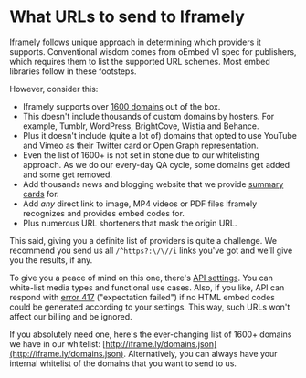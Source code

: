 # What URLs to send to Iframely

Iframely follows unique approach in determining which providers it supports. Conventional wisdom comes from oEmbed v1 spec for publishers, which requires them to list the supported URL schemes. Most embed libraries follow in these footsteps.

However, consider this:

 - Iframely supports over [1600 domains](https://iframely.com/domains) out of the box.
 - This doesn't include thousands of custom domains by hosters. For example, Tumblr, WordPress, BrightCove, Wistia and Behance.
 - Plus it doesn't include (quite a lot of) domains that opted to use YouTube and Vimeo as their Twitter card or Open Graph representation.
 - Even the list of 1600+ is not set in stone due to our whitelisting approach. As we do our every-day QA cycle, some domains get added and some get removed.
 - Add thousands news and blogging website that we provide [summary cards](https://iframely.com/docs/widgets) for.
 - Add *any* direct link to image, MP4 videos or PDF files Iframely recognizes and provides embed codes for.
 - Plus numerous URL shorteners that mask the origin URL. 


This said, giving you a definite list of providers is quite a challenge. We recommend you send us all `/^https?:\/\//i` links you've got and we'll give you the results, if any. 

To give you a peace of mind on this one, there's [API settings](https://iframely.com/settings). You can white-list media types and functional use cases. Also, if you like, API can respond with [error 417](https://iframely.com/docs/result-codes) ("expectation failed") if no HTML embed codes could be generated according to your settings. This way, such URLs won't affect our billing and be ignored.


If you absolutely need one, here's the ever-changing list of 1600+ domains we have in our whitelist: [http://iframe.ly/domains.json](http://iframe.ly/domains.json). Alternatively, you can always have your internal whitelist of the domains that you want to send to us.
